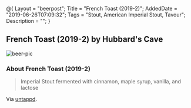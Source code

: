 @{
 Layout = "beerpost";
 Title = "French Toast (2019-2)";
 AddedDate = "2019-06-26T07:09:32";
 Tags = "Stout, American Imperial Stout, Tavour";
 Description = "";
 }
 

## French Toast (2019-2) by Hubbard's Cave

![beer-pic]

### About French Toast (2019-2)

> Imperial Stout fermented with cinnamon, maple syrup, vanilla, and lactose

Via [untappd][untappd-url].

[untappd-url]: <https://untappd.com//b/hubbard-s-cave-french-toast-2019-2/3227431>
[beer-pic]: https://jasonpowley.com/assets/img/2019-06-26-french-toast-2019-2.jpeg "French Toast (2019-2) by Hubbard's Cave"
